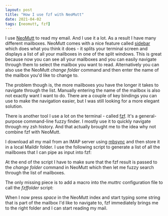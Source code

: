 ```yaml
---
layout: post
title: "How I use fzf with NeoMutt"
date: 2021-04-02
tags: [neomutt, fzf]
---
```


I use [NeoMutt](https://neomutt.org/) to read my email. And I use it a lot.
As a result I have many different mailboxes. NeoMutt comes with a nice feature
called [sidebar](https://neomutt.org/feature/sidebar) which does what you
think it does - it splits your terminal screen and displays a list of all your
mailboxes in one of the split windows. This is great because now you can see
all your mailboxes and you can easily navigate through them to select the
mailbox you want to read. Alternatively you can also use the NeoMutt *change
folder* command and then enter the name of the mailbox you'd like to change
to.

The problem though is, the more mailboxes you have the longer it takes to
navigate through the list. Manually entering the name of the mailbox is also
not exactly want I want to do. There are a couple of key bindings you can use
to make the navigation easier, but I was still looking for a more elegant
solution.

<script src="https://gist.github.com/tscherf/d46b822c60c60c40a2544233802dcac5.js?file=neomutt_sidebar_bindings.md"></script>

There is another tool I use a lot on the terminal - called
[fzf](https://github.com/junegunn/fzf). It's a general-purpose command-line
fuzzy finder. I mostly use it to quickly navigate through my zsh history. And
that actually brought me to the idea why not combine fzf with NeoMutt.

I download all my mail from an IMAP server using
[mbsync](https://isync.sourceforge.io/mbsync.html) and then store it in a
local Maildir folder. I use the following script to generate a list of
all the mailboxes that I can pipe as input into fzf:

<script src="https://gist.github.com/tscherf/d46b822c60c60c40a2544233802dcac5.js?file=mutt_fzffolder.md"></script>

At the end of the script I have to make sure that the fzf result is passed to
the *change folder* command in NeoMutt which then let me fuzzy search through
the list of mailboxes.

The only missing piece is to add a macro into the *muttrc* configuration file
to call the *fzffolder* script:

<script src="https://gist.github.com/tscherf/d46b822c60c60c40a2544233802dcac5.js?file=muttrc_macro_fzf.md"></script>

When I now press *space* in the NeoMutt index and start typing some string
that is part of the mailbox I'd like to navigate to, fzf immediately brings me
to the right folder and I can start reading my mail.




